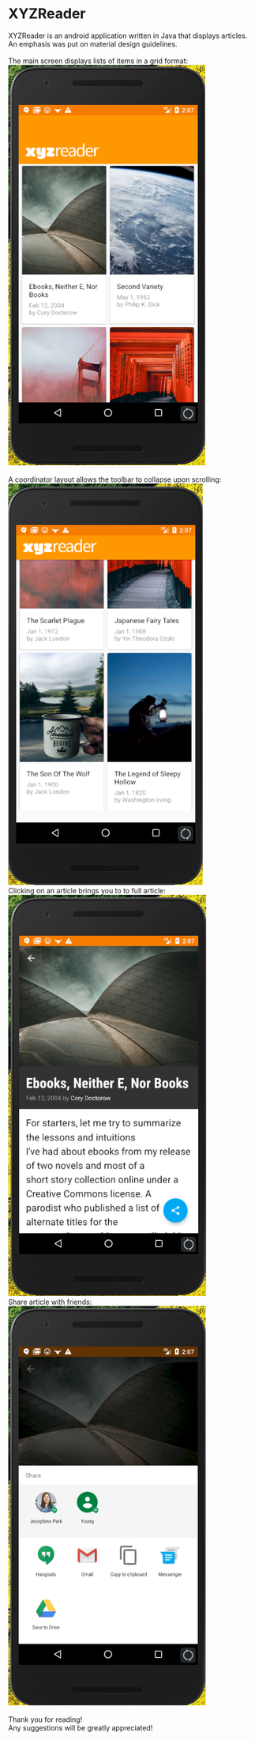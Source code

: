# XYZReader
XYZReader is an android application written in Java that displays articles. <br />
An emphasis was put on material design guidelines. <br />
<br />
The main screen displays lists of items in a grid format: <br />
![Alt text](screenshots/main_screen_top.png "Top of Main Screen") <br />
<br />
A coordinator layout allows the toolbar to collapse upon scrolling: <br />
![Alt text](screenshots/main_screen_bottom.png "Top of Main Screen")
<br />
Clicking on an article brings you to to full article: <br />
![Alt text](screenshots/detail_screen.png "Detail Screen")
<br />
Share article with friends: <br />
![Alt text](screenshots/share_screen.png "Share Screen") <br />
<br />
Thank you for reading! <br />
Any suggestions will be greatly appreciated! <br />
